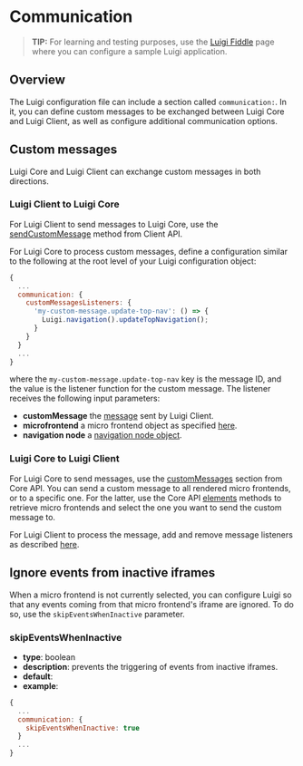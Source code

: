 <!-- meta
{
  "node": {
    "label": "Core/Client communication",
    "category": {
      "label": "Advanced",
      "collapsible": true
    },
    "metaData": {
      "categoryPosition": 7,
      "position": 1
    }
  }
}
meta -->

# Communication

<!-- add-attribute:class:success -->
>**TIP:** For learning and testing purposes, use the [Luigi Fiddle](https://fiddle.luigi-project.io) page where you can configure a sample Luigi application.

## Overview

The Luigi configuration file can include a section called `communication:`. In it, you can define custom messages to be exchanged between Luigi Core and Luigi Client, as well as configure additional communication options.  

## Custom messages 

Luigi Core and Luigi Client can exchange custom messages in both directions.

### Luigi Client to Luigi Core

For Luigi Client to send messages to Luigi Core, use the [sendCustomMessage](luigi-client-api.md#sendCustomMessage) method from Client API.

For Luigi Core to process custom messages, define a configuration similar to the following at the root level of your Luigi configuration object:

```javascript
{
  ...
  communication: {
    customMessagesListeners: {
      'my-custom-message.update-top-nav': () => {
        Luigi.navigation().updateTopNavigation();
      }
    }
  }
  ...
}
```
where the `my-custom-message.update-top-nav` key is the message ID, and the value is the listener function for the custom message. The listener receives the following input parameters:
- **customMessage** the [message](luigi-client-api.md#sendCustomMessage) sent by Luigi Client.
- **microfrontend** a micro frontend object as specified [here](luigi-core-api.md#getMicrofrontends).
- **navigation node** a [navigation node object](navigation-parameters-reference.md#Node-parameters).

### Luigi Core to Luigi Client

For Luigi Core to send messages, use the [customMessages](luigi-core-api.md#customMessages) section from Core API. You can send a custom message to all rendered micro frontends, or to a specific one. For the latter, use the Core API [elements](luigi-core-api.md#elements) methods to retrieve micro frontends and select the one you want to send the custom message to.

For Luigi Client to process the message, add and remove message listeners as described [here](luigi-client-api.md#addCustomMessageListener).

## Ignore events from inactive iframes

When a micro frontend is not currently selected, you can configure Luigi so that any events coming from that micro frontend's iframe are ignored. To do so, use the `skipEventsWhenInactive` parameter. 

### skipEventsWhenInactive
- **type**: boolean
- **description**: prevents the triggering of events from inactive iframes.
- **default**: 
- **example**:

```javascript
{
  ...
  communication: {
    skipEventsWhenInactive: true
  }
  ...
}
```
